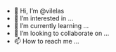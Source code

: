 - 👋 Hi, I’m @vilelas
- 👀 I’m interested in ...
- 🌱 I’m currently learning ...
- 💞️ I’m looking to collaborate on ...
- 📫 How to reach me ...

<!---
vilelas/vilelas is a ✨ special ✨ repository because its `README.md` (this file) appears on your GitHub profile.
You can click the Preview link to take a look at your changes.
--->
